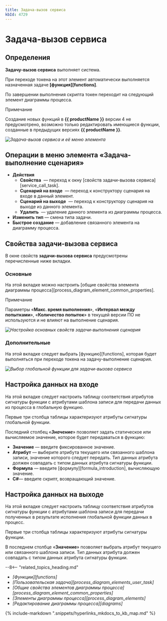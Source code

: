 ```yaml
---
title: Задача-вызов сервиса
kbId: 4729
---
```


# Задача-вызов сервиса

## Определения

**Задачу-вызов сервиса** выполняет система.

При переходе токена на этот элемент автоматически выполняется назначенная задаче **[функция][functions]**.

По завершении выполнения скрипта токен переходит на следующий элемент диаграммы процесса.

Примечание

Создание новых функций в **{{ productName }}** версии 4 не предусмотрено, возможно только редактировать имеющиеся функции, созданные в предыдущих версиях **{{ productName }}**.

_![Задача-вызов сервиса и её меню элемента](/platform/v5.0/business_apps/diagrams/process_diagram/process_diagram_elements/actions/img/service_call_task_menu.png)_

## Операции в меню элемента «Задача-выполнение сценария»

- **Действия**
  - **Свойства** *‌* — переход к окну [свойств задачи-вызова сервиса][service_call_task].
  - **Сценарий на входе** *‌* — переход к конструктору сценария на входе в данный элемент.
  - **Сценарий на выходе** *‌* — переход к конструктору сценария на выходе из данного элемента.
  - **Удалить** *‌* — удаление данного элемента из диаграммы процесса.
- **Изменить тип** — смена типа задачи.
- **Быстрое создание** — добавление связанного элемента на диаграмму процесса.

## Свойства задачи-вызова сервиса

В окне свойств **задачи-вызова сервиса** предусмотрены перечисленные ниже вкладки.

### Основные

На этой вкладке можно настроить [общие свойства элемента диаграммы процесса][process_diagram_element_common_properties].

Примечание

Параметры «**Макс. время выполнения**», «**Интервал между попытками**», «**Количество попыток**» в текущей версии ПО не используются и не влияют на выполнение сценария.

_![Настройка основных свойств задачи-выполнения сценария](/platform/v5.0/business_apps/diagrams/process_diagram/process_diagram_elements/actions/img/service_call_task_properties_setting.png)_

### Дополнительные

На этой вкладке следует выбрать [функцию][functions], которая будет выполняться при переходе токена на задачу-выполнение сценария.

_![Выбор глобальной функции для задачи-вызова сервиса](/platform/v5.0/business_apps/diagrams/process_diagram/process_diagram_elements/actions/img/service_call_task_global_function_choice.png)_

## Настройка данных на входе

На этой вкладке следует настроить таблицу соответствия атрибутов сигнатуры функции с атрибутами шаблона записи для передачи данных из процесса в глобальную функцию.

Первые три столбца таблицы характеризуют атрибуты сигнатуры глобальной функции.

Последний столбец «***Значение***» позволяет задать статическое или вычисляемое значение, которое будет передаваться в функцию:

- **Значение** — введите фиксированное значение.
- **Атрибут** — выберите атрибута текущего или связанного шаблона записи, значение которого следует передать. Тип данных атрибута должен совпадать с типом данных атрибута сигнатуры функции.
- **Формула** — введите [формулу][formula_introduction], вычисляющую значение.
- **C#**— введите скрипт, возвращающий значение.

## Настройка данных на выходе

На этой вкладке следует настроить таблицу соответствия атрибутов сигнатуры функции с атрибутами шаблона записи для передачи полученных в результате исполнения глобальной функции данных в процесс.

Первые три столбца таблицы характеризуют атрибуты сигнатуры функции.

В последнем столбце «**Значение**» позволяет выбрать атрибут текущего или связанного шаблона записи. Тип данных атрибута должен совпадать с типом данных атрибута сигнатуры функции.

--8<-- "related_topics_heading.md"

- *[Функции][functions]*
- *[Пользовательская задача][process_diagram_elements_user_task]*
- *[Общие свойства элементов диаграммы процесса][process_diagram_element_common_properties]*
- *[Элементы диаграммы процесса][process_diagram_elements]*
- *[Редактирование диаграммы процесса][diagrams]*

{% include-markdown ".snippets/hyperlinks_mkdocs_to_kb_map.md" %}
